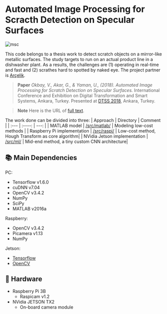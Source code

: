 # Automated Image Processing for Scracth Detection on Specular Surfaces
![msc](https://user-images.githubusercontent.com/97564250/232253087-a540fb15-70ed-4099-b99a-9f2bd8c719c8.png)

This code belongs to a thesis work to detect scratch objects on a mirror-like metallic surfaces. The study targets to run on an actual product line in a dishwasher plant. As a results, the challenges are (1) operating in real-time and fast and (2) scrathes hard to spotted by naked eye. The project partner is [Arçelik](https://www.arcelikglobal.com/en/technology/rd/rd-and-design-centers/).

>**Paper** _Okbay, V., Akar, G., & Yaman, U., (2018). Automated Image Processing for Scratch Detection on Specular Surfaces._ International Conference and Exhibition on Digital Transformation and Smart Systems, Ankara, Turkey. Presented at [DTSS 2018](https://dtss.metu.edu.tr), Ankara, Turkey.

>**Note** Here is the URL of [full text](https://open.metu.edu.tr/handle/11511/27527). 

The work done can be divided into three:
| Approach | Directory | Comment |
| :--- | :----: | ---: |
| MATLAB model | [/src/matlab/](/src/matlab/) | Modeling low-cost methods |
| Raspberry Pi implementation | [/src/raspi/](/src/raspi/) | Low-cost method, Hough Transform as core algorithm|
| NVidia Jetson implementation | [/src/ml/](/src/ml/) | Mid-end method, a tiny custom CNN architecture|

## :books: Main Dependencies
PC:
- Tensorflow v1.6.0
- cuDNN v7.04
- OpenCV v3.4.2
- NumPy
- SciPy
- MATLAB v2016a

Raspberry:
- OpenCV v3.4.2
- Picamera v1.13
- NumPy

Jetson:
- [Tensorflow](https://github.com/NVIDIA-Jetson/tf_to_trt_image_classification)
- [OpenCV](https://github.com/jetsonhacks/buildOpenCVTX2)

## :wrench: Hardware
- Raspberry Pi 3B
  - Raspicam v1.2
- NVidia JETSON TX2
  - On-board camera module
